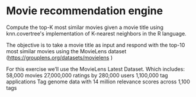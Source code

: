 # Movie recommendation engine
 Compute the top-K most similar movies given a movie title using knn.covertree's implementation of K-nearest neighbors in the R language.

The objective is to take a movie title as input and respond with the top-10 most similar movies using the MovieLens dataset 
(https://grouplens.org/datasets/movielens )

For this exercise we’ll use the  MovieLens Latest Dataset. Which includes:
58,000 movies
27,000,000 ratings by 280,000 users
1,100,000 tag applications 
Tag genome data with 14 million relevance scores across 1,100 tags


